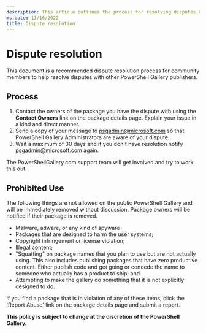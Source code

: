 ```yaml
---
description: This article outlines the process for resolving disputes between community members and other PowerShell Gallery publishers.
ms.date: 11/16/2022
title: Dispute resolution
---
```

# Dispute resolution

This document is a recommended dispute resolution process for community members to help resolve
disputes with other PowerShell Gallery publishers.

## Process

1. Contact the owners of the package you have the dispute with using the **Contact Owners** link on
   the package details page. Explain your issue in a kind and direct manner.
1. Send a copy of your message to [psgadmin@microsoft.com](mailto:psgadmin@microsoft.com) so that
   PowerShell Gallery Administrators are aware of your dispute.
1. Wait a maximum of 30 days and if you don't have resolution notify
   [psgadmin@microsoft.com](mailto:psgadmin@microsoft.com) again.

The PowerShellGallery.com support team will get involved and try to work this out.

## Prohibited Use

The following things are not allowed on the public PowerShell Gallery and will be immediately
removed without discussion. Package owners will be notified if their package is removed.

- Malware, adware, or any kind of spyware
- Packages that are designed to harm the user systems;
- Copyright infringement or license violation;
- Illegal content;
- "Squatting" on package names that you plan to use but are not actually using. This also includes
  publishing packages that have zero productive content. Either publish code and get going or
  concede the name to someone who actually has a product to ship; and
- Attempting to make the gallery do something that it is not explicitly designed to do.

If you find a package that is in violation of any of these items, click the 'Report Abuse' link on
the package details page and submit a report.

**This policy is subject to change at the discretion of the PowerShell Gallery.**
